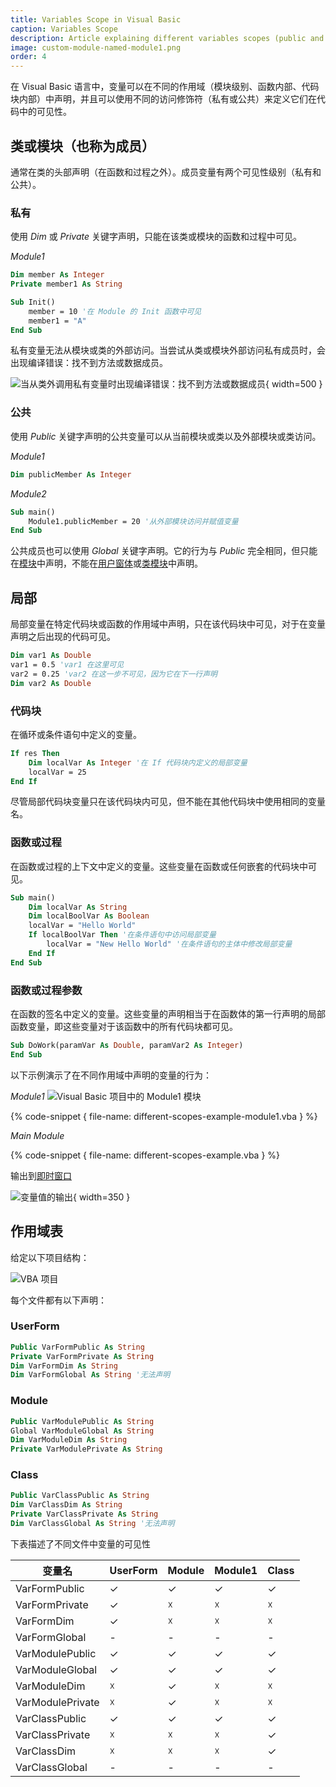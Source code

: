 ```yaml
---
title: Variables Scope in Visual Basic
caption: Variables Scope
description: Article explaining different variables scopes (public and private class level, local) in Visual Basic
image: custom-module-named-module1.png
order: 4
---
```

在 Visual Basic 语言中，变量可以在不同的作用域（模块级别、函数内部、代码块内部）中声明，并且可以使用不同的访问修饰符（私有或公共）来定义它们在代码中的可见性。

## 类或模块（也称为成员）

通常在类的头部声明（在函数和过程之外）。成员变量有两个可见性级别（私有和公共）。

### 私有

使用 *Dim* 或 *Private* 关键字声明，只能在该类或模块的函数和过程中可见。

*Module1*

~~~vb
Dim member As Integer
Private member1 As String

Sub Init()
    member = 10 '在 Module 的 Init 函数中可见
    member1 = "A"
End Sub
~~~

私有变量无法从模块或类的外部访问。当尝试从类或模块外部访问私有成员时，会出现编译错误：找不到方法或数据成员。

![当从类外调用私有变量时出现编译错误：找不到方法或数据成员](not-found-member-on-private-variable.png){ width=500 }

### 公共

使用 *Public* 关键字声明的公共变量可以从当前模块或类以及外部模块或类访问。

*Module1*
~~~vb
Dim publicMember As Integer
~~~

*Module2*
~~~vb
Sub main()
    Module1.publicMember = 20 '从外部模块访问并赋值变量
End Sub
~~~

公共成员也可以使用 *Global* 关键字声明。它的行为与 *Public* 完全相同，但只能在[模块](/visual-basic/modules/)中声明，不能在[用户窗体](/visual-basic/user-forms/)或[类模块](/visual-basic/classes/)中声明。

## 局部

局部变量在特定代码块或函数的作用域中声明，只在该代码块中可见，对于在变量声明之后出现的代码可见。

~~~ vb
Dim var1 As Double
var1 = 0.5 'var1 在这里可见
var2 = 0.25 'var2 在这一步不可见，因为它在下一行声明
Dim var2 As Double
~~~

### 代码块
在循环或条件语句中定义的变量。

~~~ vb
If res Then
    Dim localVar As Integer '在 If 代码块内定义的局部变量
    localVar = 25
End If
~~~

尽管局部代码块变量只在该代码块内可见，但不能在其他代码块中使用相同的变量名。

### 函数或过程

在函数或过程的上下文中定义的变量。这些变量在函数或任何嵌套的代码块中可见。

~~~ vb
Sub main()
    Dim localVar As String
    Dim localBoolVar As Boolean
    localVar = "Hello World"
    If localBoolVar Then '在条件语句中访问局部变量
        localVar = "New Hello World" '在条件语句的主体中修改局部变量
    End If
End Sub
~~~

### 函数或过程参数

在函数的签名中定义的变量。这些变量的声明相当于在函数体的第一行声明的局部函数变量，即这些变量对于该函数中的所有代码块都可见。

~~~ vb
Sub DoWork(paramVar As Double, paramVar2 As Integer)
End Sub
~~~

以下示例演示了在不同作用域中声明的变量的行为：

*Module1*
![Visual Basic 项目中的 Module1 模块](custom-module-named-module1.png)

{% code-snippet { file-name: different-scopes-example-module1.vba } %}

*Main Module*

{% code-snippet { file-name: different-scopes-example.vba } %}

输出到[即时窗口](visual-basic/vba/vba-editor/windows#immediate-window)

![变量值的输出](immediate-window-output.png){ width=350 }

## 作用域表

给定以下项目结构：

![VBA 项目](vb-project.png)

每个文件都有以下声明：

### UserForm

~~~ vb
Public VarFormPublic As String
Private VarFormPrivate As String
Dim VarFormDim As String
Dim VarFormGlobal As String '无法声明
~~~

### Module

~~~ vb
Public VarModulePublic As String
Global VarModuleGlobal As String
Dim VarModuleDim As String
Private VarModulePrivate As String
~~~

### Class

~~~ vb
Public VarClassPublic As String
Dim VarClassDim As String
Private VarClassPrivate As String
Dim VarClassGlobal As String '无法声明
~~~

下表描述了不同文件中变量的可见性

|变量名|UserForm|Module|Module1|Class
|---|---|--|--|--|
VarFormPublic|✓|✓|✓|✓|
VarFormPrivate|✓|☓|☓|☓|
VarFormDim|✓|☓|☓|☓|
VarFormGlobal|-|-|-|-|
VarModulePublic|✓|✓|✓|✓|
VarModuleGlobal|✓|✓|✓|✓|
VarModuleDim|☓|✓|☓|☓|
VarModulePrivate|☓|✓|☓|☓|
VarClassPublic|✓|✓|✓|✓|
VarClassPrivate|☓|☓|☓|✓|
VarClassDim|☓|☓|☓|✓|
VarClassGlobal|-|-|-|-|